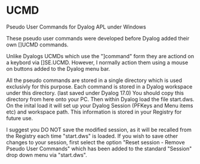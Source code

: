# UCMD
Pseudo User Commands for Dyalog APL under Windows

These pseudo user commands were developed before Dyalog added their own []UCMD commands.

Unlike Dyalogs UCMDs which use the "]command" form they are actiond on a keybord via []SE.UCMD.
However, I normally action them using a mouse on buttons added to the Dyalog menu bar.

All the pseudo commands are stored in a single directory which is used exclusivly for this purpose.
Each command is stored in a Dyalog workspace under this directory. (last saved under Dyalog 17.0)
You should copy this directory from here onto your PC.
Then within Dyalog load the file start.dws. 
On the inital load it will set up your  Dyalog Session (PFKeys and Menu items etc) and workspace path.
This information is stored in your Registry for future use.

I suggest you DO NOT save the modified session, as it will be recalled from the Registry each time "start.dws" is loaded.
If you wish to save other changes to your session, first select the option "Reset session - Remove Pseudo User Commands"
which has been added to the standard "Session" drop down menu via "start.dws".

